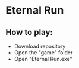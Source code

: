 # Eternal Run

## How to play:
- Download repository
- Open the "game" folder
- Open "Eternal Run.exe"
